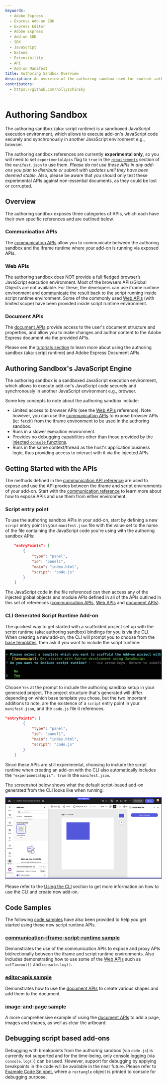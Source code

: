 ```yaml
---
keywords:
  - Adobe Express
  - Express Add-on SDK
  - Express Editor
  - Adobe Express
  - Add-on SDK
  - SDK
  - JavaScript
  - Extend
  - Extensibility
  - API
  - Add-on Manifest
title: Authoring Sandbox Overview
description: An overview of the authoring sandbox used for content authoring with the Adobe Express Document APIs.
contributors:
  - https://github.com/hollyschinsky
---
```


# Authoring Sandbox

The authoring sandbox (aka: script runtime) is a sandboxed JavaScript execution environment, which allows to execute add-on's JavaScript code securely and synchronously in another JavaScript environment e.g., browser. 

<InlineAlert slots="text" variant="warning"/>

The authoring sandbox references are currently **experimental only**, so you will need to set `experimentalApis` flag to `true` in the [`requirements`](../manifest/index.md#requirements) section of the `manifest.json` to use them. *Please do not use these APIs in any add-ons you plan to distribute or submit with updates until they have been deemed stable.*  Also, please be aware that you should only test these experimental APIs against non-essential documents, as they could be lost or corrupted.

## Overview

The authoring sandbox exposes three categories of APIs, which each have their own specific references and are outlined below.

### Communication APIs

The [communication APIs](./communication/index.md) allow you to communicate between the authoring sandbox and the iframe runtime where your add-on is running via exposed APIs.

### Web APIs

The authoring sandbox does NOT provide a full fledged browser’s JavaScript execution environment. Most of the browsers APIs/Global Objects are not available. For these, the developers can use iframe runtime environment and [communicate](./communication/index.md#expose-apis-from-the-ui) the result back to the script running inside script runtime environment. Some of the commonly used [Web APIs](./web/index.md) (with limited scope) have been provided inside script runtime environment.

### Document APIs

The [document APIs](./editor/) provide access to the user's document structure and properties, and allow you to make changes and author content to the Adobe Express document via the provided APIs.

<InlineAlert slots="text" variant="success"/>

Please see the [tutorials section](../../guides/tutorials/) to learn more about using the authoring sandbox (aka: script runtime) and Adobe Express Document APIs. 

## Authoring Sandbox's JavaScript Engine

The authoring sandbox is a sandboxed JavaScript execution environment, which allows to execute add-on's JavaScript code securely and synchronously in another JavaScript environment e.g., browser.

Some key concepts to note about the authoring sandbox include:

- Limited access to browser APIs (see the [Web APIs](./web/index.md) reference). Note however, you can use the [communication APIs](./communication/index.md) to expose browser APIs (ie: `fetch`) from the iframe environment to be used in the authoring sandbox.
- Runs in a slower execution environment.
- Provides no debugging capabilities other than those provided by the [injected `console` functions](./web/index.md#console-object).
- Runs in the same context/thread as the host's application business logic, thus providing access to interact with it via the injected APIs.

## Getting Started with the APIs

The methods defined in the [communication API reference](./communication/) are used to expose and use the API proxies between the iframe and script environments of your add-on. Start with the [communication reference](./communication/) to learn more about how to expose APIs and use them from either environment.

### Script entry point

To use the authoring sandbox APIs in your add-on, start by defining a new `script` entry point in your `manifest.json` file with the value set to the name of the file containing the JavaScript code you're using with the authoring sandbox APIs:

```json
    "entryPoints": [
        {
            "type": "panel",
            "id": "panel1",
            "main": "index.html",
            "script": "code.js" 
        }
    ]
```

The JavaScript code in the file referenced can then access any of the injected global objects and module APIs defined in all of the APIs outlined in this set of references ([communication APIs](./communication/), [Web APIs](./web/) and [document APIs](./editor/)).

### CLI Generated Script Runtime Add-on

The quickest way to get started with a scaffolded project set up with the script runtime (aka: authoring sandbox) bindings for you is via the CLI. When creating a new add-on, the CLI will prompt you to choose from the [base templates](../../guides/getting_started/dev_tooling.md#templates), then ask if you want to include the script runtime:

![CLI prompt for script runtime](../img/cli-script-prompt.png)

Choose `Yes` at the prompt to include the authoring sandbox setup in your generated project. The project structure that's generated will differ depending on which base template you chose, but the two important additions to note, are the existence of a `script` entry point in your `manifest.json`, and the `code.js` file it references.

```json
"entryPoints": [
        {
            "type": "panel",
            "id": "panel1",
            "main": "index.html",
            "script": "code.js" 
        }
    ]
```

<InlineAlert slots="text" variant="info"/>

Since these APIs are still experimental, choosing to include the script runtime when creating an add-on with the CLI also automatically includes the `"experimentalApis": true` in the `manifest.json`.

The screenshot below shows what the default script-based add-on generated from the CLI looks like when running:

![script add-on sample screenshot](../img/script-add-on-sample.png)

<InlineAlert slots="text" variant="info"/>

Please refer to the [Using the CLI](../../guides/getting_started/dev_tooling.md#using-the-cli) section to get more information on how to use the CLI and create new add-on.
<br/>

## Code Samples

The following [code samples](https://github.com/AdobeDocs/express-add-on-samples/tree/main/script-runtime-samples) have also been provided to help you get started using these new script runtime APIs.

### [communication-iframe-script-runtime sample](https://github.com/AdobeDocs/express-add-on-samples/tree/main/script-runtime-samples/communication-iframe-script-runtime)

Demonstrates the use of the communication APIs to expose and proxy APIs bidirectionally between the iframe and script runtime environments. Also includes demonstrating how to use some of the [Web APIs](./web/) such as `setTimeout()` and `console.log()`.

### [editor-apis sample](https://github.com/AdobeDocs/express-add-on-samples/tree/main/script-runtime-samples/editor-apis)

Demonstrates how to use the [document APIs](./editor/) to create various shapes and add them to the document.

### [image-and-page sample](https://github.com/AdobeDocs/express-add-on-samples/tree/main/script-runtime-samples/image-and-page)

A more comprehensive example of using the [document APIs](./editor/) to add a page, images and shapes, as well as clear the artboard.

## Debugging script based add-ons

Debugging with breakpoints from the authoring sandbox (via `code.js`) is currently not supported and for the time-being, only console logging (via `console.log()`) can be used. However, support for debugging by applying breakpoints in the code will be available in the near future. Please refer to [Example Code Snippet](./editor/index.md#example-code-snippet), where a `rectangle` object is printed to console for debugging purpose.
